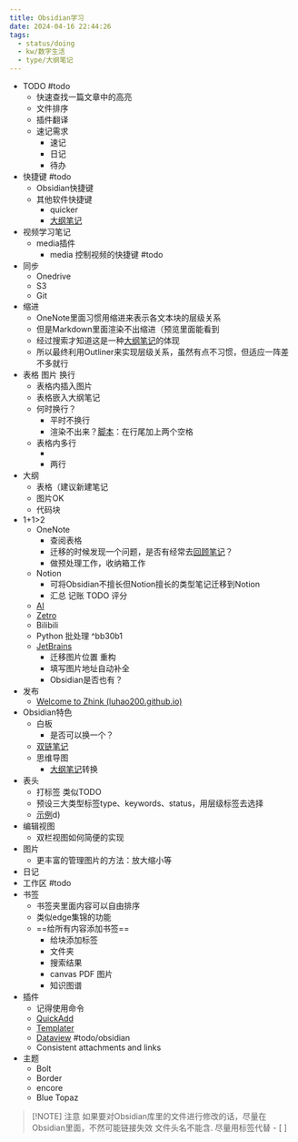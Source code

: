 ```yaml
---
title: Obsidian学习
date: 2024-04-16 22:44:26
tags:
  - status/doing
  - kw/数字生活
  - type/大纲笔记
---
```


- TODO #todo
    - 快速查找一篇文章中的高亮
    - 文件排序
    - 插件翻译
    - 速记需求
        - 速记
        - 日记
        - 待办
- 快捷键 #todo
    - Obsidian快捷键
    - 其他软件快捷键
        - quicker
        - [大纲笔记](大纲笔记.md)
- 视频学习笔记
    - media插件
        - media 控制视频的快捷键 #todo
- 同步
    - Onedrive
    - S3
    - Git
- 缩进
    - OneNote里面习惯用缩进来表示各文本块的层级关系
    - 但是Markdown里面渲染不出缩进（预览里面能看到
    - 经过搜索才知道这是一种[大纲笔记](大纲笔记.md)的体现
    - 所以最终利用Outliner来实现层级关系，虽然有点不习惯，但适应一阵差不多就行
- 表格 图片 换行
    - 表格内插入图片
    - 表格嵌入大纲笔记
    - 何时换行？
        - 平时不换行
        - 渲染不出来？[脚本](#^bb30b1)：在行尾加上两个空格
    - 表格内多行
        - <br/>
        - 两行
- 大纲
    - 表格（建议新建笔记
    - 图片OK
    - 代码块
- 1+1>2
    - OneNote
        - 查阅表格
        - 迁移的时候发现一个问题，是否有经常去[回顾笔记](回顾笔记.md)？
        - 做预处理工作，收纳箱工作
    - Notion
        - 可将Obsidian不擅长但Notion擅长的类型笔记迁移到Notion
        - 汇总 记账 TODO 评分
    - [AI](AI.md)
    - [Zetro](../Zetro/Zetro.md)
    - Bilibili
    - Python 批处理 ^bb30b1
    - [JetBrains](../JetBrains/CLion.md)
        - 迁移图片位置 重构
        - 填写图片地址自动补全
        - Obsidian是否也有？
- 发布
    - [Welcome to Zhink (luhao200.github.io)](https://luhao200.github.io/quartz/)
- Obsidian特色
    - 白板
        - 是否可以换一个？
    - [双链笔记](双链笔记.md)
    - 思维导图
        - [大纲笔记](大纲笔记.md)转换
- 表头
    - 打标签 类似TODO
    - 预设三大类型标签type、keywords、status，用层级标签去选择
    - [示例](../../99配置文件/表头模板.md)d)
- 编辑视图
    - 双栏视图如何简便的实现
- 图片
    - 更丰富的管理图片的方法：放大缩小等
- 日记
- 工作区 #todo
- 书签
  - 书签夹里面内容可以自由排序
  - 类似edge集锦的功能
  - ==给所有内容添加书签==
    - 给块添加标签
    - 文件夹
    - 搜索结果
    - canvas PDF 图片
    - 知识图谱
- 插件
  - 记得使用命令
  - [QuickAdd](QuickAdd.md)
  - [Templater](Templater.md)
  - [Dataview](Dataview.md) #todo/obsidian
  - Consistent attachments and links
- 主题
    - Bolt
    - Border
    - encore
    - Blue Topaz

> [!NOTE] 注意
> 如果要对Obsidian库里的文件进行修改的话，尽量在Obsidian里面，不然可能链接失效
> 文件头名不能含.
> 尽量用标签代替 - [ ]
